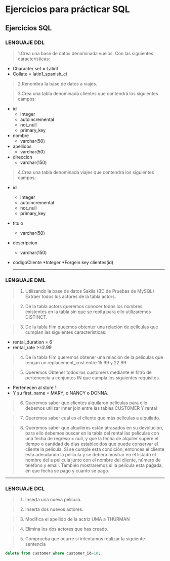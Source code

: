 # Ejercicios para prácticar SQL
## Ejercicios SQL
### LENGUAJE DDL
>1.Crea una base de datos denominada vuelos. Con las siguientes características:
* Character set = Latin1
* Collate = latin1_spanish_ci

>2.Renombra la base de datos a viajes.

>3.Crea una tabla denominada clientes que contendrá los siguientes campos:
* id 
  * Integer
  * autoincremental 
  * not_null 
  * primary_key
* nombre
  * varchar(50)
* apellidos
  * varchar(50)
* direccion
  * varchar(150)

>4.Crea una tabla denominada viajes que contendrá los siguientes campos:
* id
  * Integer
  * autoincremental
  * not_null
  * primary_key
* titulo
  * varchar(50)
* descripcion
  * varchar(150)
* codigoCliente 
  *Integer 
  *Forgein key clientes(id)
  
  ---
  
### LENGUAJE DML
>1. Utilizando la base de datos Sakila (BD de Pruebas de MySQL)
Extraer todos los actores de la tabla actors.

>2. De la tabla actors queremos conocer todos los nombres existentes en la tabla sin que se repita para ello utilizaremos DISTINCT.

>3. De la tabla film queemos obtenter una relación de películas que cumplan las siguientes características:
* rental_duration = 6
* rental_rate >=2.99

>4. De la tabla film queremos obtener una relación de la peliculas que tengan un replacement_cost entre 15.99 y 22.99

>5.  Queremos Obtener todos los customers mediante el filtro de pertenencia a conjuntos IN que cumpla los siguientes requisitos.
* Pertenecen al store 1
* Y su first_name = MARY, o NANCY  o DONNA.

>6. Queremos saber que clientes alquilaron películas para ello debemos utilizar inner join entre las tablas CUSTOMER Y rental
 
>7. Queremos saber cual es el cliente que más películas a alquilado.

>8. Queremos saber que alquileres están atrasados en su devolución, para ello debemos buscar en la tabla del rental las peliculas con una fecha de regreso = null,  y que la fecha de alquiler supere el tiempo o cantidad  de dias establecidos que puede conservar el cliente la pelicula. Si se cumple esta condición, entonces el cliente esta adeudando la película y se deberá mostrar en el listado el nombre del a pelicula junto con el nombre del cliente, número de teléfono y email. También mostraremos si la película esta paǵada, en que fecha se pago y cuanto se pago.

 --- 

### LENGUAJE DCL
>1. Inserta una nueva película.

>2. Inserta dos nuevos actores.

>3. Modifica el apellido de la actriz UMA a THURMAN

>4. Elimina los dos actores que has creado.

>5. Comprueba que ocurre si intentamos realizar la siguiente sentencia
```sql
delete from customer where customer_id=10;
```
